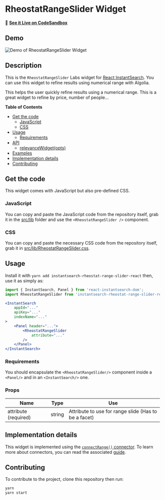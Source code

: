 # RheostatRangeSlider Widget

🎥  **[See it Live on CodeSandbox](https://codesandbox.io/s/xw4l28v9p)**

## Demo

![Demo of RheostatRangeSlider Widget](https://d2ddoduugvun08.cloudfront.net/items/2z0c0q1H2z3w021L3Q38Screen%20Recording%202019-04-29%20at%2011.29%20AM.gif)

## Description

This is the `RheostatRangeSlider` Labs widget for [React InstantSearch](https://community.algolia.com/react-instantsearch/). You can use this widget to refine results using numerical range with Algolia.

This helps the user quickly refine results using a numerical range.
This is a great widget to refine by price, number of people...

**Table of Contents**

* [Get the code](#get-the-code)
  * [JavaScript](#javascript)
  * [CSS](#css)
* [Usage](#usage)
  * [Requirements](#requirements)
* [API](#api)
  * [relevanceWidget(opts)](#relevancewidgetopts)
* [Examples](#examples)
* [Implementation details](#implementation-details)
* [Contributing](#contributing)

## Get the code

This widget comes with JavaScript but also pre-defined CSS.

### JavaScript

You can copy and paste the JavaScript code from the repository itself, grab it in the [src/lib](src/lib) folder and use the `<RheostatRangeSlider />` component.

### CSS

You can copy and paste the necessary CSS code from the repository itself, grab it in [src/lib/RheostatRangeSlider.css](src/lib/RheostatRangeSlider.css).

## Usage

Install it with `yarn add instantsearch-rheostat-range-slider-react` then, use it as simply as:

```jsx
import { InstantSearch, Panel } from 'react-instantsearch-dom';
import RheostatRangeSlider from 'instantsearch-rheostat-range-slider-react';

<InstantSearch
    appId="..."
    apiKey="..."
    indexName="..."
>
    <Panel header="...">
        <RheostatRangeSlider
            attribute="..."
        />
    </Panel>
</InstantSearch>
```

### Requirements

You should encapsulate the `<RheostatRangeSlider/>` component inside a `<Panel/>` and in an `<InstantSearch/>` one.

### Props

| Name                              | Type      | Use                                                 |
| --------------------------------- | --------- | --------------------------------------------------- |
| attribute (required)              | string    | Attribute to use for range slide (Has to be a facet)|

## Implementation details

This widget is implemented using the [`connectRange()` connector](https://www.algolia.com/doc/api-reference/widgets/refinement-list/react/). To learn more about connectors, you can read the associated [guide](https://community.algolia.com/react-instantsearch/guide/Connectors.html).

## Contributing

To contribute to the project, clone this repository then run:

```sh
yarn
yarn start
```
